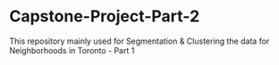 # Capstone-Project-Part-2
This repository mainly used for Segmentation &amp; Clustering the data for Neighborhoods in Toronto - Part 1   
